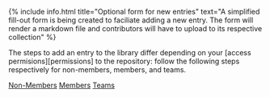 {% include info.html title="Optional form for new entries" text="A simplified fill-out form is being created to faciliate adding a new entry. The form will render a markdown file and contributors will have to upload to its respective collection" %}

The steps to add an entry to the library differ depending on your [access permisions][permissions] to the repository: follow the following steps respectively for non-members, members, and teams.

<div class="ui secondary pointing menu">
  <div class="right menu">
    <a href="/docs/tutorials/add-entry/" {% if page.tab == "non-members" %} class="item active" {% else %} class="item" {% endif %}><i class="icon circle thin"></i> Non-Members</a>
    <a href="/docs/tutorials/add-entry/members/" {% if page.tab == "members" %} class="item active" {% else %} class="item" {% endif %}><i class="icon circle"></i> Members</a>
    <a href="/docs/tutorials/add-entry/teams/" {% if page.tab == "teams" %} class="item active" {% else %} class="item" {% endif %}><i class="icon asterisk"></i> Teams</a>
  </div>
</div>
